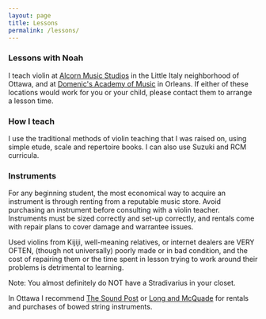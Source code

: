 ```yaml
---
layout: page
title: Lessons
permalink: /lessons/
---
```


### Lessons with Noah
I teach violin at [Alcorn Music Studios](http://www.alcornmusicstudios.com) in the Little Italy neighborhood of Ottawa, and at [Domenic's Academy of Music](http://domenicsmusic.ca) in Orleans.
If either of these locations would work for you or your child, please contact them to arrange a lesson time.
### How I teach
I use the traditional methods of violin teaching that I was raised on, using simple etude, scale and repertoire books. I can also use Suzuki and RCM curricula.

### Instruments
For any beginning student, the most economical way to acquire an instrument is through renting from a reputable music store. Avoid purchasing an instrument before consulting with a violin teacher. Instruments must be sized correctly and set-up correctly, and rentals come with repair plans to cover damage and warrantee issues.

Used violins from Kijiji, well-meaning relatives, or internet dealers are VERY OFTEN, (though not universally) poorly made or in bad condition, and the cost of repairing them or the time spent in lesson trying to work around their problems is detrimental to learning.

Note: You almost definitely do NOT have a Stradivarius in your closet.

 In Ottawa I recommend [The Sound Post](https://www.thesoundpost.com/en/about/ottawa "Sound Post") or [Long and McQuade](https://www.long-mcquade.com/location/Ontario/Ottawa/ "Long and McQuade") for rentals and purchases of bowed string instruments.






 
